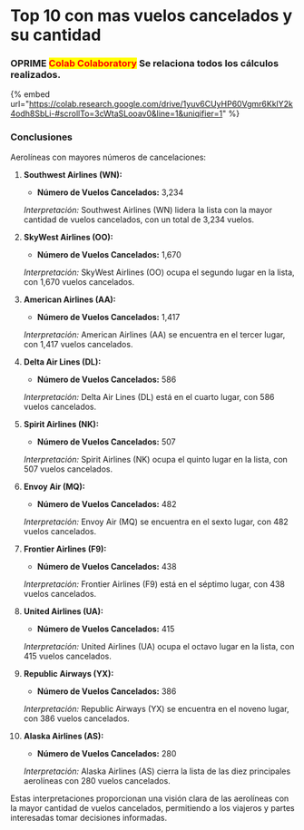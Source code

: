 # Top 10 con mas vuelos cancelados y su cantidad

### OPRIME <mark style="color:red;">**Colab Colaboratory**</mark> Se relaciona todos los cálculos realizados.

{% embed url="https://colab.research.google.com/drive/1yuv6CUyHP60Vgmr6KklY2k4odh8SbLi-#scrollTo=3cWtaSLooav0&line=1&uniqifier=1" %}

### Conclusiones

Aerolíneas con mayores números de cancelaciones:

1.  **Southwest Airlines (WN):**

    * **Número de Vuelos Cancelados:** 3,234

    _Interpretación:_ Southwest Airlines (WN) lidera la lista con la mayor cantidad de vuelos cancelados, con un total de 3,234 vuelos.
2.  **SkyWest Airlines (OO):**

    * **Número de Vuelos Cancelados:** 1,670

    _Interpretación:_ SkyWest Airlines (OO) ocupa el segundo lugar en la lista, con 1,670 vuelos cancelados.
3.  **American Airlines (AA):**

    * **Número de Vuelos Cancelados:** 1,417

    _Interpretación:_ American Airlines (AA) se encuentra en el tercer lugar, con 1,417 vuelos cancelados.
4.  **Delta Air Lines (DL):**

    * **Número de Vuelos Cancelados:** 586

    _Interpretación:_ Delta Air Lines (DL) está en el cuarto lugar, con 586 vuelos cancelados.
5.  **Spirit Airlines (NK):**

    * **Número de Vuelos Cancelados:** 507

    _Interpretación:_ Spirit Airlines (NK) ocupa el quinto lugar en la lista, con 507 vuelos cancelados.
6.  **Envoy Air (MQ):**

    * **Número de Vuelos Cancelados:** 482

    _Interpretación:_ Envoy Air (MQ) se encuentra en el sexto lugar, con 482 vuelos cancelados.
7.  **Frontier Airlines (F9):**

    * **Número de Vuelos Cancelados:** 438

    _Interpretación:_ Frontier Airlines (F9) está en el séptimo lugar, con 438 vuelos cancelados.
8.  **United Airlines (UA):**

    * **Número de Vuelos Cancelados:** 415

    _Interpretación:_ United Airlines (UA) ocupa el octavo lugar en la lista, con 415 vuelos cancelados.
9.  **Republic Airways (YX):**

    * **Número de Vuelos Cancelados:** 386

    _Interpretación:_ Republic Airways (YX) se encuentra en el noveno lugar, con 386 vuelos cancelados.
10. **Alaska Airlines (AS):**

    * **Número de Vuelos Cancelados:** 280

    _Interpretación:_ Alaska Airlines (AS) cierra la lista de las diez principales aerolíneas con 280 vuelos cancelados.

Estas interpretaciones proporcionan una visión clara de las aerolíneas con la mayor cantidad de vuelos cancelados, permitiendo a los viajeros y partes interesadas tomar decisiones informadas.
